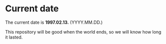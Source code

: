 # Current date

The current date is **1997.02.13.** (YYYY.MM.DD.)

This repository will be good when the world ends, so we will know how long it lasted.